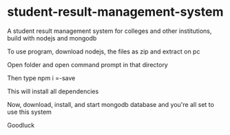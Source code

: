 # student-result-management-system
A student result management system for colleges and other institutions, build with nodejs and mongodb

To use program, download nodejs, the files as zip and extract on pc

Open folder and open command prompt in that directory

Then type npm i =-save

This will install all dependencies

Now, download, install, and start mongodb database and you're all set to use this system

Goodluck
